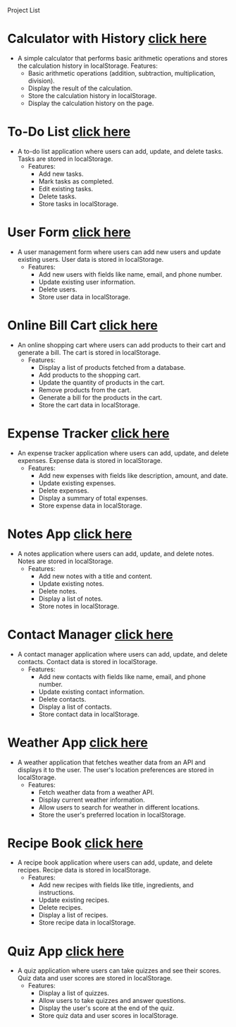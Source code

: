 Project List
# Calculator with History [click here](https://learing-sparks.github.io/ai-landing/assignment/calculator/views/)
                
+ A simple calculator that performs basic arithmetic operations and stores the calculation history in localStorage.
Features:
  + Basic arithmetic operations (addition, subtraction, multiplication, division).
  + Display the result of the calculation.
  + Store the calculation history in localStorage.
  + Display the calculation history on the page.
  
# To-Do List [click here](https://learing-sparks.github.io/ai-landing/assignment/to-do/views/)

+ A to-do list application where users can add, update, and delete tasks. Tasks are stored in localStorage.
  + Features:
    + Add new tasks.
    + Mark tasks as completed.
    + Edit existing tasks.
    + Delete tasks.
    + Store tasks in localStorage.
# User Form [click here](https://learing-sparks.github.io/ai-landing/assignment/user-management/views/)

+ A user management form where users can add new users and update existing users. User data is stored in localStorage.
  + Features:
    + Add new users with fields like name, email, and phone number.
    + Update existing user information.
    + Delete users.
    + Store user data in localStorage.
# Online Bill Cart [click here](https://learing-sparks.github.io/ai-landing/assignment/bill-cart/views/)

+ An online shopping cart where users can add products to their cart and generate a bill. The cart is stored in localStorage.
  + Features:
    + Display a list of products fetched from a database.
    + Add products to the shopping cart.
    + Update the quantity of products in the cart.
    + Remove products from the cart.
    + Generate a bill for the products in the cart.
    + Store the cart data in localStorage.
# Expense Tracker [click here](https://learing-sparks.github.io/ai-landing/assignment/expense-tracker/views/)

+ An expense tracker application where users can add, update, and delete expenses. Expense data is stored in localStorage.
  + Features:
    + Add new expenses with fields like description, amount, and date.
    + Update existing expenses.
    + Delete expenses.
    + Display a summary of total expenses.
    + Store expense data in localStorage.
# Notes App [click here](https://learing-sparks.github.io/ai-landing/assignment/notes-app/views/)

+ A notes application where users can add, update, and delete notes. Notes are stored in localStorage.
  + Features:
    + Add new notes with a title and content.
    + Update existing notes.
    + Delete notes.
    + Display a list of notes.
    + Store notes in localStorage.
# Contact Manager [click here](https://learing-sparks.github.io/ai-landing/assignment/contact-manger/views/)

+ A contact manager application where users can add, update, and delete contacts. Contact data is stored in localStorage.
  + Features:
    + Add new contacts with fields like name, email, and phone number.
    + Update existing contact information.
    + Delete contacts.
    + Display a list of contacts.
    + Store contact data in localStorage.
# Weather App  [click here](https://learing-sparks.github.io/ai-landing/assignment/weather-app/views/)

+ A weather application that fetches weather data from an API and displays it to the user. The user's location preferences are stored in localStorage.
  + Features:
    + Fetch weather data from a weather API.
    + Display current weather information.
    + Allow users to search for weather in different locations.
    + Store the user's preferred location in localStorage.
# Recipe Book [click here](https://learing-sparks.github.io/ai-landing/assignment/recepe-book/views/)

+ A recipe book application where users can add, update, and delete recipes. Recipe data is stored in localStorage.
  + Features:
    + Add new recipes with fields like title, ingredients, and instructions.
    + Update existing recipes.
    + Delete recipes.
    + Display a list of recipes.
    + Store recipe data in localStorage.
# Quiz App [click here](https://learing-sparks.github.io/ai-landing/assignment/quizz-app/views/)

 + A quiz application where users can take quizzes and see their scores. Quiz data and user scores are stored in localStorage.
   + Features:
     + Display a list of quizzes.
     + Allow users to take quizzes and answer questions.
     + Display the user's score at the end of the quiz.
     + Store quiz data and user scores in localStorage.

